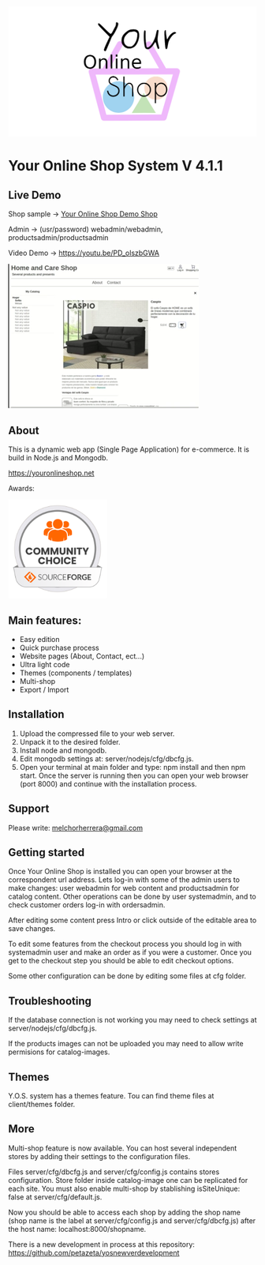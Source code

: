 ![Your Online Shop](docs/logotype.png "Your Online Shop")

# Your Online Shop System V 4.1.1

## Live Demo

Shop sample -> [Your Online Shop Demo Shop](https://youronlineshop.net/sample/)

Admin -> (usr/password) webadmin/webadmin, productsadmin/productsadmin

Video Demo -> https://youtu.be/PD_olszbGWA

[<img src="docs/youtube.webp">](https://youtu.be/PD_olszbGWA)

## About

This is a dynamic web app (Single Page Application) for e-commerce. It is build in Node.js and Mongodb.

https://youronlineshop.net

Awards:

<img src="docs/oss-community-choice-white.svg" alt="Community choice" width="200"/>

## Main features:

- Easy edition
- Quick purchase process
- Website pages (About, Contact, ect...)
- Ultra light code
- Themes (components / templates)
- Multi-shop
- Export / Import


## Installation

1. Upload the compressed file to your web server.
2. Unpack it to the desired folder.
3. Install node and mongodb.
4. Edit mongodb settings at: server/nodejs/cfg/dbcfg.js.
5. Open your terminal at main folder and type: npm install and then npm start. Once the server is running then you can open your web browser (port 8000) and continue with the installation process.

## Support

Please write: melchorherrera@gmail.com


## Getting started

Once Your Online Shop is installed you can open your browser at the correspondent url address. Lets log-in with some of the admin users to make changes: user webadmin for web content and productsadmin for catalog content. Other operations can be done by user systemadmin, and to check customer orders log-in with ordersadmin.

After editing some content press Intro or click outside of the editable area to save changes.

To edit some features from the checkout process you should log in with systemadmin user and make an order as if you were a customer. Once you get to the checkout step you should be able to edit checkout options.

Some other configuration can be done by editing some files at cfg folder.


## Troubleshooting

If the database connection is not working you may need to check settings at server/nodejs/cfg/dbcfg.js.

If the products images can not be uploaded you may need to allow write permisions for catalog-images.


## Themes

Y.O.S. system has a themes feature. Tou can find theme files at client/themes folder.


## More

Multi-shop feature is now available. You can host several independent stores by adding their settings to the configuration files.

Files server/cfg/dbcfg.js and server/cfg/config.js contains stores configuration. Store folder inside catalog-image one can be replicated for each site. You must also enable multi-shop by stablishing isSiteUnique: false at server/cfg/default.js.

Now you should be able to access each shop by adding the shop name (shop name is the label at server/cfg/config.js and server/cfg/dbcfg.js) after the host name: localhost:8000/shopname.

There is a new development in process at this repository:
https://github.com/petazeta/yosnewverdevelopment
